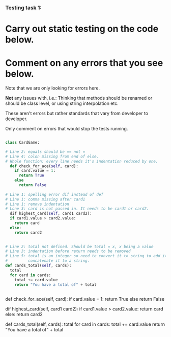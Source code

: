 ### Testing task 1:

# Carry out static testing on the code below.
# Comment on any errors that you see below.

Note that we are only looking for errors here.

**Not** any issues with, i.e.: 
Thinking that methods should be renamed or should be class level, or using string interpolation etc. 

These aren't errors but rather standards that vary from developer to developer. 

Only comment on errors that would stop the tests running.

```python

class CardGame:

# Line 2: equals should be == not =
# Line 4: colon missing from end of else.
# Whole function: every line needs it's indentation reduced by one.
  def check_for_ace(self, card):
    if card.value = 1:
      return True
    else
      return False
   
# Line 1: spelling error dif instead of def
# Line 1: comma missing after card1
# Line 1: remove indentation
# Lone 3: card is not passed in. It needs to be card1 or card2.
  dif highest_card(self, card1 card2):
  if card1.value > card2.value:
    return card
  else:
    return card2
  

# Line 2: total not defined. Should be total = x, x being a value
# Line 3: indentation before return needs to be removed
# Line 5: total is an integer so need to convert it to string to add it to 
#         concatenate it to a string.
def cards_total(self, cards):
  total
  for card in cards:
    total += card.value
    return "You have a total of" + total
  
```


  def check_for_ace(self, card):
    if card.value = 1:
      return True
    else
      return False
   

  dif highest_card(self, card1 card2):
  if card1.value > card2.value:
    return card
  else:
    return card2
  


def cards_total(self, cards):
  total
  for card in cards:
    total += card.value
    return "You have a total of" + total
